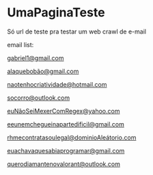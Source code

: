 # UmaPaginaTeste
Só url de teste pra testar um web crawl de e-mail

email list:

gabriel1@gmail.com

alaquebobão@gmail.com

naotenhocriatividade@hotmail.com

socorro@outlook.com

euNãoSeiMexerComRegex@yahoo.com

eeunemchegueinapartedificil@gmail.com

rhmecontratasoulegal@dominioAleátorio.com

euachavaquesabiaprogramar@gmail.com

querodiamantenovalorant@outlook.com

